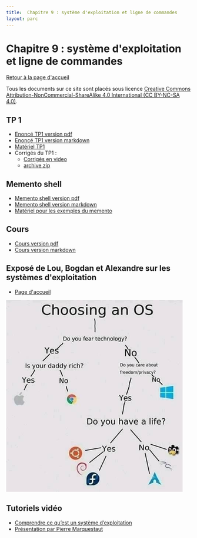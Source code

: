 ```yaml
---
title:  Chapitre 9 : système d'exploitation et ligne de commandes
layout: parc
---
```




# Chapitre 9 : système d'exploitation et ligne de commandes

[Retour à la page d'accueil](https://parc-nsi.github.io/premiere-nsi/index.html)

Tous les documents sur ce site sont   placés sous licence [Creative Commons Attribution-NonCommercial-ShareAlike 4.0 International (CC BY-NC-SA 4.0)](https://creativecommons.org/licenses/by-nc-sa/4.0/).


## TP 1

* [Enoncé TP1 version pdf](chapitre9/TP1/NSI-TP1-systeme-2020-.pdf)
* [Enoncé TP1 version markdown](chapitre9/TP1/NSI-TP1-systeme-2020-git.md)
* [Matériel TP1](chapitre9/TP1/materiel/sandbox.zip)
* Corrigés du TP1 :
  * [Corrigés en video](https://tube.ac-lyon.fr/videos/watch/playlist/273385c8-9e8e-464a-9662-12577455cb9a?videoId=70d46929-8772-4882-a606-ac7f9949f066)
  * [archive zip](chapitre9/TP1/corrige.zip)
  
## Memento shell

* [Memento shell version pdf](chapitre9/memento-shell/memento-shell-.pdf)
* [Memento shell version markdown](chapitre9/memento-shell/memento-shell-git.md)
* [Matériel  pour les exemples du memento](chapitre9/memento-shell/sandbox.zip)


## Cours 

* [Cours version pdf](chapitre9/cours-systeme/systeme-cours-.pdf)
* [Cours version markdown](chapitre9/cours-systeme/systeme-cours-git.md)


## Exposé de Lou, Bogdan et Alexandre sur les systèmes d'exploitation

* [Page d'accueil](chapitre9/ProjetHTML_LouAlexandreBogdan/Premiere_page.html)


![Comment choisir son OS ?](chapitre9/cours-systeme/choix-os.jpg)


## Tutoriels vidéo 

* [Comprendre ce qu’est un système d’exploitation](https://youtu.be/SpCP2oaCx8A)
* [Présentation par Pierre Marquestaut](https://peertube.lyceeconnecte.fr/videos/watch/f5663ffb-5605-46f8-85af-b058852d9f44)